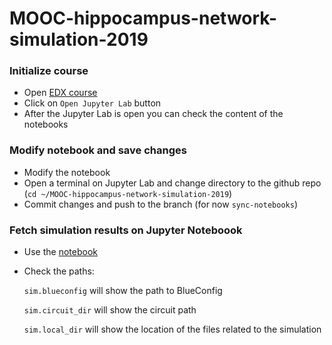 # MOOC-hippocampus-network-simulation-2019

### Initialize course
- Open [EDX course](https://courseware.epfl.ch/courses/course-v1:EPFL+SimNeuro2+2019_2/courseware/ba6f8be8f0bb4956a94147f7a09e4cf4/f949d2c29dd94e1aa86bdc0d7a69c3fe/1?activate_block_id=block-v1%3AEPFL%2BSimNeuro2%2B2019_2%2Btype%40vertical%2Bblock%40e7654d4da7334108b7fa55e2338e41e5)
- Click on `Open Jupyter Lab` button
- After the Jupyter Lab is open you can check the content of the notebooks

### Modify notebook and save changes
- Modify the notebook
- Open a terminal on Jupyter Lab and change directory to the github repo (`cd ~/MOOC-hippocampus-network-simulation-2019`)
- Commit changes and push to the branch (for now `sync-notebooks`)

### Fetch simulation results on Jupyter Noteboook
- Use the [notebook](/notebooks/fetch_sim_results.ipynb)
- Check the paths:

    `sim.blueconfig` will show the path to BlueConfig

    `sim.circuit_dir` will show the circuit path

    `sim.local_dir` will show the location of the files related to the simulation
